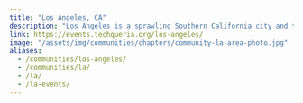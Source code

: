 ```yaml
---
title: "Los Angeles, CA"
description: "Los Angeles is a sprawling Southern California city and the center of the nation’s film and television industry. Near its iconic Hollywood sign, studios such as Paramount Pictures, Universal and Warner Brothers offer behind-the-scenes tours. On Hollywood Boulevard, TCL Chinese Theatre displays celebrities’ hand- and footprints, the Walk of Fame honors thousands of luminaries and vendors sell maps to stars’ homes."
link: https://events.techqueria.org/los-angeles/
image: "/assets/img/communities/chapters/community-la-area-photo.jpg"
aliases:
  - /communities/los-angeles/
  - /communities/la/
  - /la/
  - /la-events/
---
```

